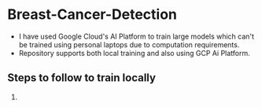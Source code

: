 # Breast-Cancer-Detection

- I have used Google Cloud's AI Platform to train large models which
can't be trained using personal laptops due to computation requirements.
- Repository supports both local training and also using GCP Ai Platform.

## Steps to follow to train locally
1. 